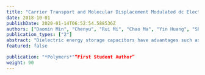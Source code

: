 ```yaml
---
title: "Carrier Transport and Molecular Displacement Modulated dc Electrical Breakdown of Polypropylene Nanocomposites"
date: 2018-10-01
publishDate: 2020-01-14T06:52:54.588536Z
authors: ["Daomin Min", "Chenyu", "Rui Mi", "Chao Ma", "Yin Huang", "Shengtao Li", "Qingzhou Wu", "Zhaoliang Xing"]
publication_types: ["2"]
abstract: "Dielectric energy storage capacitors have advantages such as ultra-high power density, extremely fast charge and discharge speed, long service lifespan and are significant for pulsed power system, smart power grid, and power electronics. Polypropylene (PP) is one of the most widely used dielectric materials for dielectric energy storage capacitors. It is of interest to investigate how to improve its electrical breakdown strength by nanodoping and the influencing mechanism of nano doping on the electrical breakdown properties of polymer nanocomposites. PP/Al2O3 nanocomposite dielectric materials with various weight fraction of nanoparticles are fabricated by melt-blending and hot-pressing methods. Thermally stimulated current, surface potential decay, and dc electrical breakdown experiments show that deep trap properties and associated molecular chain motion are changed by incorporating nanofillers into polymer matrix, resulting in the variations in conductivity and dc electrical breakdown field of nanocomposite dielectrics. Then, a charge transport and molecular displacement modulated electrical breakdown model is utilized to simulate the dc electrical breakdown behavior. It is found that isolated interfacial regions formed in nanocomposite dielectrics at relatively low loadings reduce the effective carrier mobility and strengthen the interaction between molecular chains, hindering the transport of charges and the displacement of molecular chains with occupied deep traps. Accordingly, the electrical breakdown strength is enhanced at relatively low loadings. Interfacial regions may overlap in nanocomposite dielectrics at relatively high loadings so that the effective carrier mobility decreases and the interaction between molecular chains may be weakened. Consequently, the molecular motion is accelerated by electric force, leading to the decrease in electrical breakdown strength. The experiments and simulations reveal that the influence of nanodoping on dc electrical breakdown properties may origin from the changes in the charge transport and molecular displacement characteristics caused by interfacial regions in nanocomposite dielectrics."
featured: false

publication: "*Polymers*"“First Student Author”
weight: 90
---
```


